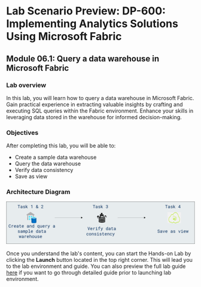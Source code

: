 # Lab Scenario Preview: DP-600: Implementing Analytics Solutions Using Microsoft Fabric

## Module 06.1: Query a data warehouse in Microsoft Fabric

### Lab overview

In this lab, you will learn how to query a data warehouse in Microsoft Fabric. Gain practical experience in extracting valuable insights by crafting and executing SQL queries within the Fabric environment. Enhance your skills in leveraging data stored in the warehouse for informed decision-making.

### Objectives
  
After completing this lab, you will be able to:

- Create a sample data warehouse
- Query the data warehouse
- Verify data consistency
- Save as view

### Architecture Diagram

![](Images/Arch-09.png)

Once you understand the lab's content, you can start the Hands-on Lab by clicking the **Launch** button located in the top right corner. This will lead you to the lab environment and guide. You can also preview the full lab guide [here](https://experience.cloudlabs.ai/#/labguidepreview/1a141bfa-5d2c-4fdb-8ebc-3a00ccd468c3) if you want to go through detailed guide prior to launching lab environment.